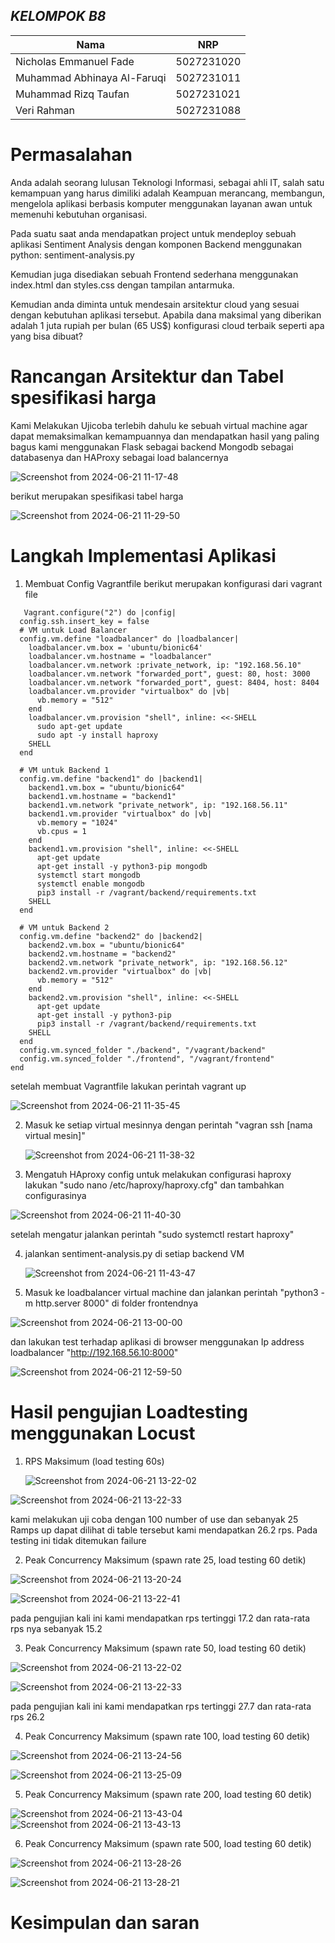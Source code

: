 

 ## ***KELOMPOK B8***
  | Nama      | NRP         |
  |-----------|-------------|
  | Nicholas Emmanuel Fade   | 5027231020  |
  | Muhammad Abhinaya Al-Faruqi  | 5027231011  |  
  | Muhammad Rizq Taufan | 5027231021  |
  | Veri Rahman | 5027231088 |

# Permasalahan

Anda adalah seorang lulusan Teknologi Informasi, sebagai ahli IT, salah satu kemampuan yang harus dimiliki adalah Keampuan merancang, membangun, mengelola aplikasi berbasis komputer menggunakan layanan awan untuk memenuhi kebutuhan organisasi.

Pada suatu saat anda mendapatkan project untuk mendeploy sebuah aplikasi Sentiment Analysis dengan komponen Backend menggunakan python: sentiment-analysis.py 

Kemudian juga disediakan sebuah Frontend sederhana menggunakan index.html dan styles.css dengan tampilan antarmuka.

Kemudian anda diminta untuk mendesain arsitektur cloud yang sesuai dengan kebutuhan aplikasi tersebut. Apabila dana maksimal yang diberikan adalah 1 juta rupiah per bulan (65 US$) konfigurasi cloud terbaik seperti apa yang bisa dibuat?

# Rancangan Arsitektur dan Tabel spesifikasi harga
Kami Melakukan Ujicoba terlebih dahulu ke sebuah virtual machine agar dapat memaksimalkan kemampuannya dan mendapatkan hasil yang paling bagus kami menggunakan Flask sebagai backend Mongodb sebagai databasenya dan HAProxy sebagai load balancernya

![Screenshot from 2024-06-21 11-17-48](https://github.com/freaqbh/fp-tka-b8/assets/123524655/a4b59052-30b8-4807-b68a-8720d083b70e)

berikut merupakan spesifikasi tabel harga

![Screenshot from 2024-06-21 11-29-50](https://github.com/freaqbh/fp-tka-b8/assets/123524655/28f71944-7375-4610-b2cb-39432676f2ea)


# Langkah Implementasi Aplikasi

1. Membuat Config Vagrantfile
   berikut merupakan konfigurasi dari vagrant file
```
   Vagrant.configure("2") do |config|
  config.ssh.insert_key = false
  # VM untuk Load Balancer
  config.vm.define "loadbalancer" do |loadbalancer|
    loadbalancer.vm.box = 'ubuntu/bionic64'
    loadbalancer.vm.hostname = "loadbalancer"
    loadbalancer.vm.network :private_network, ip: "192.168.56.10"
    loadbalancer.vm.network "forwarded_port", guest: 80, host: 3000
    loadbalancer.vm.network "forwarded_port", guest: 8404, host: 8404
    loadbalancer.vm.provider "virtualbox" do |vb|
      vb.memory = "512"
    end
    loadbalancer.vm.provision "shell", inline: <<-SHELL
      sudo apt-get update
      sudo apt -y install haproxy
    SHELL
  end

  # VM untuk Backend 1
  config.vm.define "backend1" do |backend1|
    backend1.vm.box = "ubuntu/bionic64"
    backend1.vm.hostname = "backend1"
    backend1.vm.network "private_network", ip: "192.168.56.11"
    backend1.vm.provider "virtualbox" do |vb|
      vb.memory = "1024"
      vb.cpus = 1
    end
    backend1.vm.provision "shell", inline: <<-SHELL
      apt-get update
      apt-get install -y python3-pip mongodb
      systemctl start mongodb
      systemctl enable mongodb
      pip3 install -r /vagrant/backend/requirements.txt
    SHELL
  end

  # VM untuk Backend 2
  config.vm.define "backend2" do |backend2|
    backend2.vm.box = "ubuntu/bionic64"
    backend2.vm.hostname = "backend2"
    backend2.vm.network "private_network", ip: "192.168.56.12"
    backend2.vm.provider "virtualbox" do |vb|
      vb.memory = "512"
    end
    backend2.vm.provision "shell", inline: <<-SHELL
      apt-get update
      apt-get install -y python3-pip
      pip3 install -r /vagrant/backend/requirements.txt
    SHELL
  end
  config.vm.synced_folder "./backend", "/vagrant/backend"
  config.vm.synced_folder "./frontend", "/vagrant/frontend"
end
```
 setelah membuat Vagrantfile lakukan perintah vagrant up

 ![Screenshot from 2024-06-21 11-35-45](https://github.com/freaqbh/fp-tka-b8/assets/123524655/99c9cfb1-9ef7-4013-b016-f040e833b02a)

2. Masuk ke setiap virtual mesinnya dengan perintah "vagran ssh [nama virtual mesin]"

   
   ![Screenshot from 2024-06-21 11-38-32](https://github.com/freaqbh/fp-tka-b8/assets/123524655/26458342-b9e9-4a37-9f86-62655c57984f)

3. Mengatuh HAproxy config
   untuk melakukan configurasi haproxy lakukan "sudo nano /etc/haproxy/haproxy.cfg" dan tambahkan configurasinya

![Screenshot from 2024-06-21 11-40-30](https://github.com/freaqbh/fp-tka-b8/assets/123524655/704a9401-6c22-4bb1-93de-660a1a0b9dbc)

setelah mengatur jalankan perintah "sudo systemctl restart haproxy"

4. jalankan sentiment-analysis.py di setiap backend VM

   ![Screenshot from 2024-06-21 11-43-47](https://github.com/freaqbh/fp-tka-b8/assets/123524655/4312fb45-4153-42c4-aaa9-c990b81f81f1)

5. Masuk ke loadbalancer virtual machine dan jalankan perintah "python3 -m http.server 8000" di folder frontendnya
  
![Screenshot from 2024-06-21 13-00-00](https://github.com/freaqbh/fp-tka-b8/assets/123524655/4796062c-1645-4b2d-8841-28b6b451def7)

dan lakukan test terhadap aplikasi di browser menggunakan Ip address loadbalancer "http://192.168.56.10:8000"

![Screenshot from 2024-06-21 12-59-50](https://github.com/freaqbh/fp-tka-b8/assets/123524655/5331462e-b046-4bc1-bdf8-688f18dcbf49)


# Hasil pengujian Loadtesting menggunakan Locust

1. RPS Maksimum (load testing 60s)

   ![Screenshot from 2024-06-21 13-22-02](https://github.com/freaqbh/fp-tka-b8/assets/123524655/3bb84657-3d57-4ee3-97cf-459545055d34)
   
![Screenshot from 2024-06-21 13-22-33](https://github.com/freaqbh/fp-tka-b8/assets/123524655/f534b594-1d2f-4177-8fc0-65e8612a8bff)

kami melakukan uji coba dengan 100 number of use dan sebanyak 25 Ramps up dapat dilihat di table tersebut kami mendapatkan 26.2 rps. Pada testing ini tidak ditemukan failure

2. Peak Concurrency Maksimum (spawn rate 25, load testing 60 detik)
   
![Screenshot from 2024-06-21 13-20-24](https://github.com/freaqbh/fp-tka-b8/assets/123524655/7c9e0d6f-c1a1-4afc-be1a-e049aef94e57)

![Screenshot from 2024-06-21 13-22-41](https://github.com/freaqbh/fp-tka-b8/assets/123524655/c3430796-9fda-49c8-92cd-824826574ce3)

pada pengujian kali ini kami mendapatkan rps tertinggi 17.2 dan rata-rata rps nya sebanyak 15.2

3. Peak Concurrency Maksimum (spawn rate 50, load testing 60 detik)

   
![Screenshot from 2024-06-21 13-22-02](https://github.com/freaqbh/fp-tka-b8/assets/123524655/f874a608-ac0a-4001-96ee-4cd8bb71155b)

![Screenshot from 2024-06-21 13-22-33](https://github.com/freaqbh/fp-tka-b8/assets/123524655/034693b2-8080-447e-9516-765e68689040)

pada pengujian kali ini kami mendapatkan rps tertinggi 27.7 dan rata-rata rps 26.2

4. Peak Concurrency Maksimum (spawn rate 100, load testing 60 detik)

   
![Screenshot from 2024-06-21 13-24-56](https://github.com/freaqbh/fp-tka-b8/assets/123524655/13116706-75c0-47bf-96bf-39671702932e)

![Screenshot from 2024-06-21 13-25-09](https://github.com/freaqbh/fp-tka-b8/assets/123524655/75ae91d0-bd8e-4569-9718-29423b373c6c)

5. Peak Concurrency Maksimum (spawn rate 200, load testing 60 detik)

   
![Screenshot from 2024-06-21 13-43-04](https://github.com/freaqbh/fp-tka-b8/assets/123524655/2f851980-e171-4702-97ee-946e4458d39c)
![Screenshot from 2024-06-21 13-43-13](https://github.com/freaqbh/fp-tka-b8/assets/123524655/82f4451e-7a57-4bfd-abbb-d8adaf842269)

6. Peak Concurrency Maksimum (spawn rate 500, load testing 60 detik)
   
![Screenshot from 2024-06-21 13-28-26](https://github.com/freaqbh/fp-tka-b8/assets/123524655/5c32dea8-9544-4696-b0ee-96fbd43bd4d8)

![Screenshot from 2024-06-21 13-28-21](https://github.com/freaqbh/fp-tka-b8/assets/123524655/6077de92-0b8c-4838-8b21-7237f7e273cb)

# Kesimpulan dan saran
